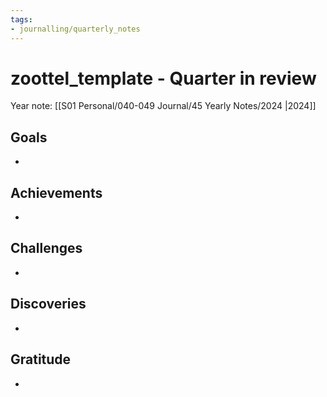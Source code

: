 ```yaml
---
tags:
- journalling/quarterly_notes
---
```


# zoottel_template - Quarter in review
Year note: [[S01 Personal/040-049 Journal/45 Yearly Notes/2024 |2024]]

## Goals
- 

## Achievements
- 

## Challenges
- 

## Discoveries
- 

## Gratitude
- 
